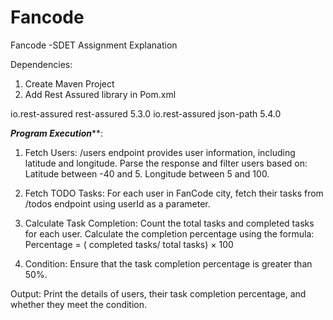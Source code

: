 # Fancode
Fancode -SDET Assignment 
Explanation

Dependencies:
1. Create Maven Project
1. Add Rest Assured library in Pom.xml

 <dependency>
        <groupId>io.rest-assured</groupId>
        <artifactId>rest-assured</artifactId>
        <version>5.3.0</version>
    </dependency>

<!-- https://mvnrepository.com/artifact/io.rest-assured/json-path -->
<dependency>
	<groupId>io.rest-assured</groupId>
	<artifactId>json-path</artifactId>
	<version>5.4.0</version>
</dependency>
    
***Program Execution*****:

1. Fetch Users:
/users endpoint provides user information, including latitude and longitude.
Parse the response and filter users based on:
Latitude between -40 and 5.
Longitude between 5 and 100.

2. Fetch TODO Tasks:
For each user in FanCode city, fetch their tasks from /todos endpoint using userId as a parameter.

3. Calculate Task Completion:
Count the total tasks and completed tasks for each user.
Calculate the completion percentage using the formula:
Percentage
= ( completed tasks/ total tasks) × 100

4. Condition:
Ensure that the task completion percentage is greater than 50%.

Output:
Print the details of users, their task completion percentage, and whether they meet the condition.
